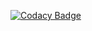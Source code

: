 [![Codacy Badge](https://api.codacy.com/project/badge/Grade/4c7af4f8b9f44e79826f0b1b65b6f2f4)](https://www.codacy.com/project/IvenPy/PyCamp/dashboard?utm_source=github.com&amp;utm_medium=referral&amp;utm_content=IvenPy/PyCamp&amp;utm_campaign=Badge_Grade_Dashboard)
